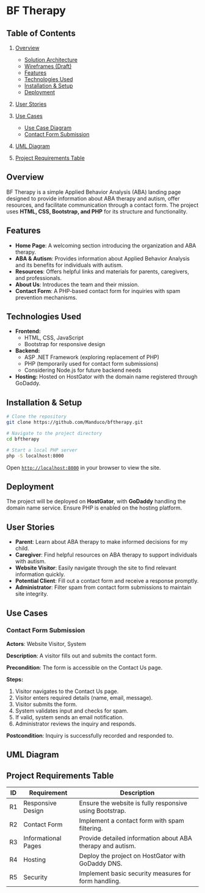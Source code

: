 # BF Therapy

## Table of Contents

1. [Overview](#overview)
   - [Solution Architecture](#solution-architecture)
   - [Wireframes (Draft)](#wireframes-draft)
   - [Features](#features)
   - [Technologies Used](#technologies-used)
   - [Installation & Setup](#installation--setup)
   - [Deployment](#deployment)

7. [User Stories](#user-stories)
8. [Use Cases](#use-cases)
   - [Use Case Diagram](#use-case-diagram)
   - [Contact Form Submission](#contact-form-submission)
10. [UML Diagram](#uml-diagram)
11. [Project Requirements Table](#project-requirements-table)


## Overview

BF Therapy is a simple Applied Behavior Analysis (ABA) landing page designed to provide information about ABA therapy and autism, offer resources, and facilitate communication through a contact form. The project uses **HTML, CSS, Bootstrap, and PHP** for its structure and functionality.

## Features
- **Home Page**: A welcoming section introducing the organization and ABA therapy.
- **ABA & Autism**: Provides information about Applied Behavior Analysis and its benefits for individuals with autism.
- **Resources**: Offers helpful links and materials for parents, caregivers, and professionals.
- **About Us**: Introduces the team and their mission.
- **Contact Form**: A PHP-based contact form for inquiries with spam prevention mechanisms.

## Technologies Used
- **Frontend:**
  - HTML, CSS, JavaScript
  - Bootstrap for responsive design
- **Backend:**
  - ASP .NET Framework (exploring replacement of PHP)
  - PHP (temporarily used for contact form submissions)
  - Considering Node.js for future backend needs
- **Hosting:** Hosted on HostGator with the domain name registered through GoDaddy.

## Installation & Setup

```sh
# Clone the repository
git clone https://github.com/Manduco/bftherapy.git

# Navigate to the project directory
cd bftherapy

# Start a local PHP server
php -S localhost:8000
```

Open [`http://localhost:8000`](http://localhost:8000) in your browser to view the site.

## Deployment

The project will be deployed on **HostGator**, with **GoDaddy** handling the domain name service. Ensure PHP is enabled on the hosting platform.

## User Stories

- **Parent**: Learn about ABA therapy to make informed decisions for my child.
- **Caregiver**: Find helpful resources on ABA therapy to support individuals with autism.
- **Website Visitor**: Easily navigate through the site to find relevant information quickly.
- **Potential Client**: Fill out a contact form and receive a response promptly.
- **Administrator**: Filter spam from contact form submissions to maintain site integrity.

## Use Cases

### Contact Form Submission

**Actors**: Website Visitor, System

**Description**: A visitor fills out and submits the contact form.

**Precondition**: The form is accessible on the Contact Us page.

**Steps:**

1. Visitor navigates to the Contact Us page.
2. Visitor enters required details (name, email, message).
3. Visitor submits the form.
4. System validates input and checks for spam.
5. If valid, system sends an email notification.
6. Administrator reviews the inquiry and responds.

**Postcondition**: Inquiry is successfully recorded and responded to.

## UML Diagram



## Project Requirements Table

| ID | Requirement         | Description                                                |
| -- | ------------------- | ---------------------------------------------------------- |
| R1 | Responsive Design   | Ensure the website is fully responsive using Bootstrap.    |
| R2 | Contact Form        | Implement a contact form with spam filtering.              |
| R3 | Informational Pages | Provide detailed information about ABA therapy and autism. |
| R4 | Hosting             | Deploy the project on HostGator with GoDaddy DNS.          |
| R5 | Security            | Implement basic security measures for form handling.       |




